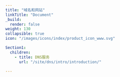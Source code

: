 ```yaml
---
title: "域名和网站"
linkTitle: "Document"
_build:
  render: false
weight: 130
collapsible: true
icon: "/images/icons/index/product_icon_www.svg"

Section1:
  children:
    - title: DNS服务
      url: "/site/dns/intro/introduction/"

---
```


